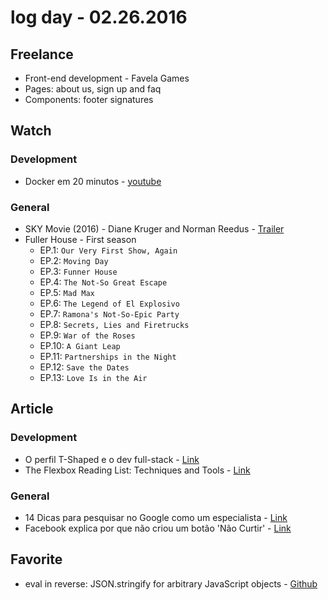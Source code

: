# log day - 02.26.2016

## Freelance

 - Front-end development - Favela Games
  - Pages: about us, sign up and faq
  - Components: footer signatures

## Watch

### Development
- Docker em 20 minutos - [youtube](https://www.youtube.com/watch?v=caGS9EztYlc)

### General
- SKY Movie (2016) - Diane Kruger and Norman Reedus - [Trailer](https://www.youtube.com/watch?v=euYYbte-dms)
- Fuller House - First season
  - EP.1: `Our Very First Show, Again`
  - EP.2: `Moving Day`
  - EP.3: `Funner House`
  - EP.4: `The Not-So Great Escape`
  - EP.5: `Mad Max`
  - EP.6: `The Legend of El Explosivo`
  - EP.7: `Ramona's Not-So-Epic Party`
  - EP.8: `Secrets, Lies and Firetrucks`
  - EP.9: `War of the Roses`
  - EP.10: `A Giant Leap`
  - EP.11: `Partnerships in the Night`
  - EP.12: `Save the Dates`
  - EP.13: `Love Is in the Air`

## Article

### Development
 - O perfil T-Shaped e o dev full-stack - [Link](http://tableless.com.br/o-perfil-t-shaped-e-o-dev-full-stack/)
 - The Flexbox Reading List: Techniques and Tools - [Link](https://www.smashingmagazine.com/2016/02/the-flexbox-reading-list/)

### General
 - 14 Dicas para pesquisar no Google como um especialista - [Link](http://br.hubspot.com/blog/7-dicas-para-pesquisar-no-google-como-um-especialista)
 - Facebook explica por que não criou um botão 'Não Curtir' - [Link](http://olhardigital.uol.com.br/noticia/facebook-explica-por-que-nao-criou-um-botao-nao-curtir/55629)

## Favorite

 - eval in reverse: JSON.stringify for arbitrary JavaScript objects - [Github](https://github.com/jed/lave)

